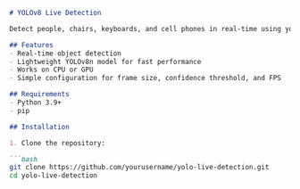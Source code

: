 ```markdown
# YOLOv8 Live Detection

Detect people, chairs, keyboards, and cell phones in real-time using your laptop camera and YOLOv8.

## Features
- Real-time object detection
- Lightweight YOLOv8n model for fast performance
- Works on CPU or GPU
- Simple configuration for frame size, confidence threshold, and FPS

## Requirements
- Python 3.9+
- pip

## Installation

1. Clone the repository:

```bash
git clone https://github.com/yourusername/yolo-live-detection.git
cd yolo-live-detection
